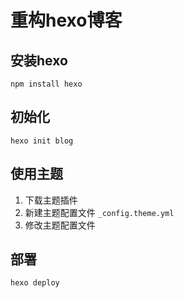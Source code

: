 <!--
 * @Author: Len Van
 * @Date: 2024-04-07 17:47:08
 * @LastEditTime: 2024-04-10 11:40:42
 * @Description: hexo 博客
-->
# 重构hexo博客

## 安装hexo
`npm install hexo`

## 初始化
`hexo init blog`

## 使用主题

1. 下载主题插件
2. 新建主题配置文件 `_config.theme.yml`
3. 修改主题配置文件

## 部署
`hexo deploy`